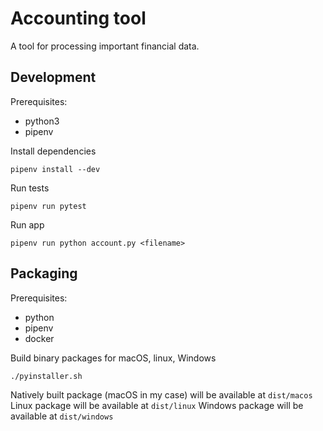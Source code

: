# Accounting tool

A tool for processing important financial data.

## Development
Prerequisites:
- python3
- pipenv

Install dependencies
```
pipenv install --dev
```

Run tests
```
pipenv run pytest
```

Run app
```
pipenv run python account.py <filename>
```

## Packaging
Prerequisites:
- python
- pipenv
- docker

Build binary packages for macOS, linux, Windows
```
./pyinstaller.sh
```

Natively built package (macOS in my case) will be available at `dist/macos`
Linux package will be available at `dist/linux`
Windows package will be available at `dist/windows`
